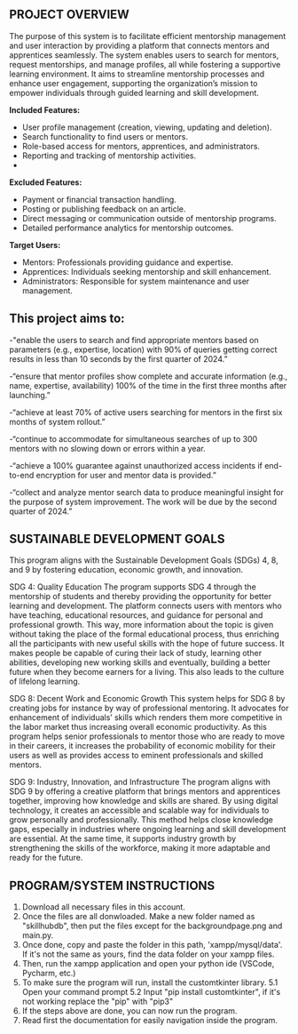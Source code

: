## PROJECT OVERVIEW

  The purpose of this system is to facilitate efficient mentorship management and user interaction by providing a platform that connects mentors and apprentices seamlessly. The system enables users to search for mentors, request mentorships, and manage profiles, all while fostering a supportive learning environment. It aims to streamline mentorship processes and enhance user engagement, supporting the organization’s mission to empower individuals through guided learning and skill development.

**Included Features:**
*  User profile management (creation, viewing, updating and deletion).
*  Search functionality to find users or mentors.
*  Role-based access for mentors, apprentices, and administrators.
*  Reporting and tracking of mentorship activities.
*  
**Excluded Features:**
*  Payment or financial transaction handling.
*  Posting or publishing feedback on an article.
*  Direct messaging or communication outside of mentorship programs.
*  Detailed performance analytics for mentorship outcomes.
  
**Target Users:**
*  Mentors: Professionals providing guidance and expertise.
*  Apprentices: Individuals seeking mentorship and skill enhancement.
*  Administrators: Responsible for system maintenance and user management.


## This project aims to:

  -"enable the users to search and find appropriate mentors based on parameters (e.g., expertise, location) with 90% of queries getting correct results in less than 10 seconds by the first quarter of 2024.”

  -“ensure that mentor profiles show complete and accurate information (e.g., name, expertise, availability) 100% of the time in the first three months after launching.”

  -“achieve at least 70% of active users searching for mentors in the first six months   of system rollout.”
	
  -“continue to accommodate for simultaneous searches of up to 300 mentors with no slowing down or errors within a year.

  -“achieve a 100% guarantee against unauthorized access incidents if end-to-end encryption for user and mentor data is provided.”	
	
  -“collect and analyze mentor search data to produce meaningful insight for the purpose of system improvement. The work will be due by the second quarter of 2024.”

## SUSTAINABLE DEVELOPMENT GOALS

This program aligns with the Sustainable Development Goals (SDGs) 4, 8, and 9 by fostering education, economic growth, and innovation.

SDG 4: Quality Education
	The program supports SDG 4 through the mentorship of students and thereby providing the opportunity for better learning and development. The platform connects users with mentors who have teaching, educational resources, and guidance for personal and professional growth. This way, more information about the topic is given without taking the place of the formal educational process, thus enriching all the participants with new useful skills with the hope of future success. It makes people be capable of curing their lack of study, learning other abilities, developing new working skills and eventually, building a better future when they become earners for a living. This also leads to the culture of lifelong learning.
	
SDG 8: Decent Work and Economic Growth
	This system helps for SDG 8 by creating jobs for instance by way of professional mentoring. It advocates for enhancement of individuals’ skills which renders them more competitive in the labor market thus increasing overall economic productivity. As this program helps senior professionals to mentor those who are ready to move in their careers, it increases the probability of economic mobility for their users as well as provides access to eminent professionals and skilled mentors.

	
SDG 9: Industry, Innovation, and Infrastructure
	The program aligns with SDG 9 by offering a creative platform that brings mentors and apprentices together, improving how knowledge and skills are shared. By using digital technology, it creates an accessible and scalable way for individuals to grow personally and professionally. This method helps close knowledge gaps, especially in industries where ongoing learning and skill development are essential. At the same time, it supports industry growth by strengthening the skills of the workforce, making it more adaptable and ready for the future.

 ## PROGRAM/SYSTEM INSTRUCTIONS
1. Download all necessary files in this account.
2. Once the files are all donwloaded. Make a new folder named as "skillhubdb", then put the files except for the backgroundpage.png and main.py.
3. Once done, copy and paste the folder in this path, 'xampp/mysql/data'. If it's not the same as yours, find the data folder on your xampp files.
4. Then, run the xampp application and open your python ide (VSCode, Pycharm, etc.)
5. To make sure the program will run, install the customtkinter library.
   	5.1 Open your command prompt
   	5.2 Input "pip install customtkinter", if it's not working replace the "pip" with "pip3"
6. If the steps above are done, you can now run the program.
7. Read first the documentation for easily navigation inside the program.



